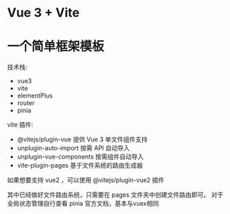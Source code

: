# Vue 3 + Vite

# 一个简单框架模板

技术栈:
  * vue3
  * vite
  * elementPlus
  * router
  * pinia

vite 插件:
  * @vitejs/plugin-vue 提供 Vue 3 单文件组件支持
  * unplugin-auto-import 按需 API 自动导入
  * unplugin-vue-components 按需组件自动导入
  * vite-plugin-pages 基于文件系统的路由生成器

如果想要支持 vue2 ，可以使用 @vitejs/plugin-vue2 插件

其中已经做好文件路由系统，只需要在 pages 文件夹中创建文件路由即可。
对于全局状态管理自行查看 pinia 官方文档，基本与vuex相同

